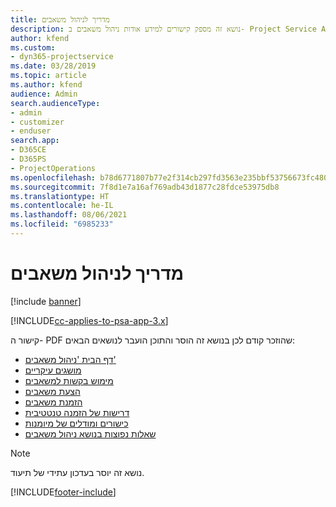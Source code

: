 ```yaml
---
title: מדריך לניהול משאבים
description: נושא זה מספק קישורים למידע אודות ניהול משאבים ב- Project Service Automation
author: kfend
ms.custom:
- dyn365-projectservice
ms.date: 03/28/2019
ms.topic: article
ms.author: kfend
audience: Admin
search.audienceType:
- admin
- customizer
- enduser
search.app:
- D365CE
- D365PS
- ProjectOperations
ms.openlocfilehash: b78d6771807b77e2f314cb297fd3563e235bbf53756673fc480df09e9b84dbbf
ms.sourcegitcommit: 7f8d1e7a16af769adb43d1877c28fdce53975db8
ms.translationtype: HT
ms.contentlocale: he-IL
ms.lasthandoff: 08/06/2021
ms.locfileid: "6985233"
---
```

# <a name="resource-management-guide"></a>מדריך לניהול משאבים

[!include [banner](../../includes/psa-now-project-operations.md)]

[!INCLUDE[cc-applies-to-psa-app-3.x](../../includes/cc-applies-to-psa-app-3x.md)]

קישור ה- PDF שהוזכר קודם לכן בנושא זה הוסר והתוכן הועבר לנושאים הבאים:

- [דף הבית 'ניהול משאבים'](../resource-management-home-page.md)
- [מושגים עיקריים](../reports-key-concepts.md)
- [מימוש בקשות למשאבים](../resource-management-fulfill-requests.md)
- [הצעת משאבים](../resource-management-propose-resources.md)
- [הזמנת משאבים](../resource-management-book-resources-scheduleboard.md)
- [דרישות של הזמנה טנטטיבית](../resource-management-softbook-requirements.md)
- [כישורים ומודלים של מיומנות](../resource-management-skills-proficiency.md)
- [שאלות נפוצות בנושא ניהול משאבים](../resource-management-faq.md)

> [!NOTE]
> נושא זה יוסר בעדכון עתידי של תיעוד. 


[!INCLUDE[footer-include](../../includes/footer-banner.md)]